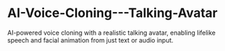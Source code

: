 # AI-Voice-Cloning---Talking-Avatar
AI-powered voice cloning with a realistic talking avatar, enabling lifelike speech and facial animation from just text or audio input.
